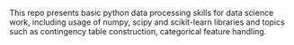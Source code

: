 This repo presents basic python data processing skills for data science work, including usage of numpy, scipy and scikit-learn libraries and topics such as contingency table construction, categorical feature handling.
